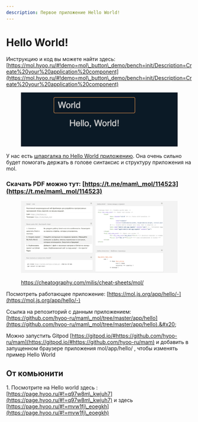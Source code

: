 ```yaml
---
description: Первое приложение Hello World!
---
```


# Hello World!

Инструкцию и код вы можете найти здесь: [https://mol.hyoo.ru/#!demo=mol\_button\_demo/bench=init/Description=Create%20your%20application%20component](https://mol.hyoo.ru/#!demo=mol\_button\_demo/bench=init/Description=Create%20your%20application%20component)



<figure><img src="../../.gitbook/assets/image (3) (1).png" alt=""><figcaption></figcaption></figure>

У нас  есть [шпаргалка по Hello World приложению](https://cheatography.com/milis/cheat-sheets/mol/). Она очень сильно будет помогать держать в голове синтаксис и структуру приложения на mol.

### Скачать PDF можно тут: [https://t.me/mam\_mol/114523](https://t.me/mam\_mol/114523)

<figure><img src="../../.gitbook/assets/image (11).png" alt=""><figcaption><p><a href="https://cheatography.com/milis/cheat-sheets/mol/">https://cheatography.com/milis/cheat-sheets/mol/</a></p></figcaption></figure>



Посмотреть работающее приложение: [https://mol.js.org/app/hello/-](https://mol.js.org/app/hello/-)

Ссылка на репозиторий с данным приложением: [https://github.com/hyoo-ru/mam\_mol/tree/master/app/hello](https://github.com/hyoo-ru/mam\_mol/tree/master/app/hello).&#x20;

Можно запустить Gitpod [https://gitpod.io/#https://github.com/hyoo-ru/mam](https://gitpod.io/#https://github.com/hyoo-ru/mam) и добавить в запущенном браузере приложения mol/app/hello/ , чтобы изменять пример Hello World

## От комьюнити

&#x20;1\. Посмотрите на  Hello world здесь : [https://page.hyoo.ru/#!=q97w8m\_kwjuh7](https://page.hyoo.ru/#!=q97w8m\_kwjuh7) и здесь [https://page.hyoo.ru/#!=mvw1fj\_eoegkh](https://page.hyoo.ru/#!=mvw1fj\_eoegkh)
